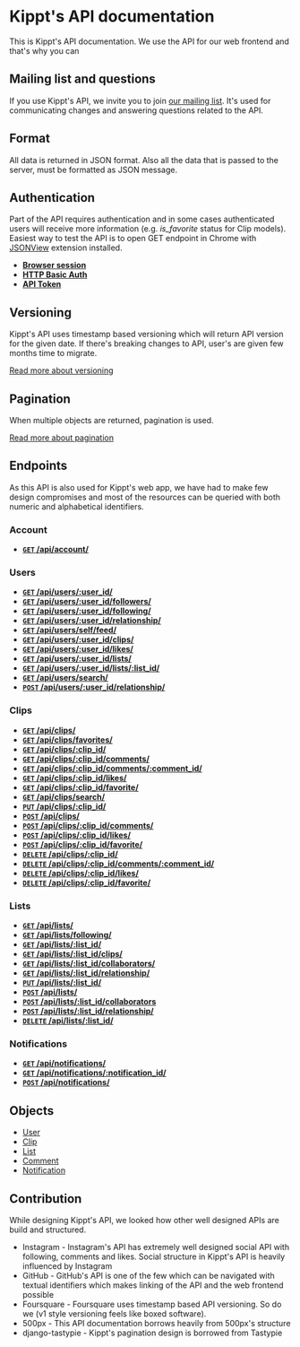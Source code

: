 # Kippt's API documentation

This is Kippt's API documentation. We use the API for our web frontend and that's why you can 

## Mailing list and questions

If you use Kippt's API, we invite you to join [our mailing list](https://groups.google.com/forum/?fromgroups#!forum/kippt-developers). It's used for communicating changes and answering questions related to the API.

## Format

All data is returned in JSON format. Also all the data that is passed to the server, must be formatted as JSON message.

## Authentication

Part of the API requires authentication and in some cases authenticated users will receive more information (e.g. _is_favorite_ status for Clip models). Easiest way to test the API is to open GET endpoint in Chrome with [JSONView](https://chrome.google.com/webstore/detail/jsonview/chklaanhfefbnpoihckbnefhakgolnmc) extension installed.

- [**Browser session**]()
- [**HTTP Basic Auth**]()
- [**API Token**]()

## Versioning

Kippt's API uses timestamp based versioning which will return API version for the given date. If there's breaking changes to API, user's are given few months time to migrate.

[Read more about versioning]()

## Pagination

When multiple objects are returned, pagination is used.

[Read more about pagination]()

## Endpoints

As this API is also used for Kippt's web app, we have had to make few design compromises and most of the resources can be queried with both numeric and alphabetical identifiers.

### Account

- [**<code>GET</code>  /api/account/**]()

### Users

- [**<code>GET</code>  /api/users/:user_id/**]()
- [**<code>GET</code>  /api/users/:user_id/followers/**]()
- [**<code>GET</code>  /api/users/:user_id/following/**]()
- [**<code>GET</code>  /api/users/:user_id/relationship/**]()
- [**<code>GET</code>  /api/users/self/feed/**]()
- [**<code>GET</code>  /api/users/:user_id/clips/**]()
- [**<code>GET</code>  /api/users/:user_id/likes/**]()
- [**<code>GET</code>  /api/users/:user_id/lists/**]()
- [**<code>GET</code>  /api/users/:user_id/lists/:list_id/**]()
- [**<code>GET</code>  /api/users/search/**]()
- [**<code>POST</code>  /api/users/:user_id/relationship/**]()


### Clips

- [**<code>GET</code>  /api/clips/**]()
- [**<code>GET</code>  /api/clips/favorites/**]()
- [**<code>GET</code>  /api/clips/:clip_id/**]()
- [**<code>GET</code>  /api/clips/:clip_id/comments/**]()
- [**<code>GET</code>  /api/clips/:clip_id/comments/:comment_id/**]()
- [**<code>GET</code>  /api/clips/:clip_id/likes/**]()
- [**<code>GET</code>  /api/clips/:clip_id/favorite/**]()
- [**<code>GET</code>  /api/clips/search/**]()
- [**<code>PUT</code>  /api/clips/:clip_id/**]()
- [**<code>POST</code> /api/clips/**]()
- [**<code>POST</code> /api/clips/:clip_id/comments/**]()
- [**<code>POST</code> /api/clips/:clip_id/likes/**]()
- [**<code>POST</code> /api/clips/:clip_id/favorite/**]()
- [**<code>DELETE</code> /api/clips/:clip_id/**]()
- [**<code>DELETE</code> /api/clips/:clip_id/comments/:comment_id/**]()
- [**<code>DELETE</code> /api/clips/:clip_id/likes/**]()
- [**<code>DELETE</code> /api/clips/:clip_id/favorite/**]()


### Lists

- [**<code>GET</code>  /api/lists/**]()
- [**<code>GET</code>  /api/lists/following/**]()
- [**<code>GET</code>  /api/lists/:list_id/**]()
- [**<code>GET</code> /api/lists/:list_id/clips/**]()
- [**<code>GET</code> /api/lists/:list_id/collaborators/**]()
- [**<code>GET</code>  /api/lists/:list_id/relationship/**]()
- [**<code>PUT</code>  /api/lists/:list_id/**]()
- [**<code>POST</code> /api/lists/**]()
- [**<code>POST</code> /api/lists/:list_id/collaborators**]()
- [**<code>POST</code> /api/lists/:list_id/relationship/**]()
- [**<code>DELETE</code>   /api/lists/:list_id/**]()

### Notifications

- [**<code>GET</code>  /api/notifications/**]()
- [**<code>GET</code>  /api/notifications/:notification_id/**]()
- [**<code>POST</code> /api/notifications/**]()

## Objects

- [User]()
- [Clip]()
- [List]()
- [Comment]()
- [Notification]()

## Contribution

While designing Kippt's API, we looked how other well designed APIs are build and structured. 

- Instagram - Instagram's API has extremely well designed social API with following, comments and likes. Social structure in Kippt's API is heavily influenced by Instagram
- GitHub - GitHub's API is one of the few which can be navigated with textual identifiers which makes linking of the API and the web frontend possible
- Foursquare - Foursquare uses timestamp based API versioning. So do we (v1 style versioning feels like boxed software).
- 500px - This API documentation borrows heavily from 500px's structure
- django-tastypie - Kippt's pagination design is borrowed from Tastypie


